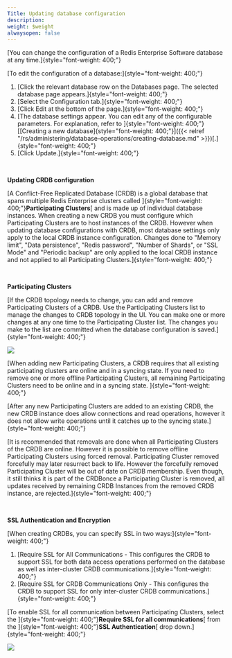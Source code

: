 ```yaml
---
Title: Updating database configuration
description: 
weight: $weight
alwaysopen: false
---
```

[You can change the configuration of a Redis Enterprise Software
database at any time.]{style="font-weight: 400;"}

[To edit the configuration of a database:]{style="font-weight: 400;"}

1.  [Click the relevant database row on the Databases page. The selected
    database page appears.]{style="font-weight: 400;"}
2.  [Select the Configuration tab.]{style="font-weight: 400;"}
3.  [Click Edit at the bottom of the page.]{style="font-weight: 400;"}
4.  [The database settings appear. You can edit any of the configurable
    parameters. For explanation, refer to
    ]{style="font-weight: 400;"}[[Creating a new
    database]{style="font-weight: 400;"}]({{< relref "/rs/administering/database-operations/creating-database.md" >}})[.]{style="font-weight: 400;"}
5.  [Click Update.]{style="font-weight: 400;"}

 

**Updating CRDB configuration**

[A Conflict-Free Replicated Database (CRDB) is a global database that
spans multiple Redis Enterprise clusters called
]{style="font-weight: 400;"}**Participating Clusters**[ and is made up
of individual database instances. When creating a new CRDB you must
configure which Participating Clusters are to host instances of the
CRDB. However when updating database configurations with CRDB, most
database settings only apply to the local CRDB instance configuration.
Changes done to "Memory limit", "Data persistence", "Redis password",
"Number of Shards", or "SSL Mode" and "Periodic backup" are only applied
to the local CRDB instance and not applied to all Participating
Clusters.]{style="font-weight: 400;"}

 

**Participating Clusters**

[If the CRDB topology needs to change, you can add and remove
Participating Clusters of a CRDB. Use the Participating Clusters list to
manage the changes to CRDB topology in the UI. You can make one or more
changes at any one time to the Participating Cluster list. The changes
you make to the list are committed when the database configuration is
saved.]{style="font-weight: 400;"}

![](/images/rs/pasted-image-0-1.png?width=1534&height=233)

[When adding new Participating Clusters, a CRDB requires that all
existing participating clusters are online and in a syncing state. If
you need to remove one or more offline Participating Clusters, all
remaining Participating Clusters need to be online and in a syncing
state. ]{style="font-weight: 400;"}

[After any new Participating Clusters are added to an existing CRDB, the
new CRDB instance does allow connections and read operations, however it
does not allow write operations until it catches up to the syncing
state.]{style="font-weight: 400;"}

[It is recommended that removals are done when all Participating
Clusters of the CRDB are online. However it is possible to remove
offline Participating Clusters using forced removal. Participating
Cluster removed forcefully may later resurrect back to life. However the
forcefully removed Participating Cluster will be out of date on CRDB
membership. Even though, it still thinks it is part of the CRDBonce a
Participating Cluster is removed, all updates received by remaining CRDB
Instances from the removed CRDB instance, are
rejected.]{style="font-weight: 400;"}

 

**SSL Authentication and Encryption**

[When creating CRDBs, you can specify SSL in two
ways:]{style="font-weight: 400;"}

1.  [Require SSL for All Communications - This configures the CRDB to
    support SSL for both data access operations performed on the
    database as well as inter-cluster CRDB
    communications.]{style="font-weight: 400;"}
2.  [Require SSL for CRDB Communications Only - This configures the
    CRDB to support SSL for only inter-cluster CRDB
    communications.]{style="font-weight: 400;"}

[To enable SSL for all communication between Participating Clusters,
select the ]{style="font-weight: 400;"}**Require SSL for all
communications**[ from the ]{style="font-weight: 400;"}**SSL
Authentication**[ drop down.]{style="font-weight: 400;"}

![](/images/rs/pasted-image-SSL.png?width=1080&height=1221)

 
